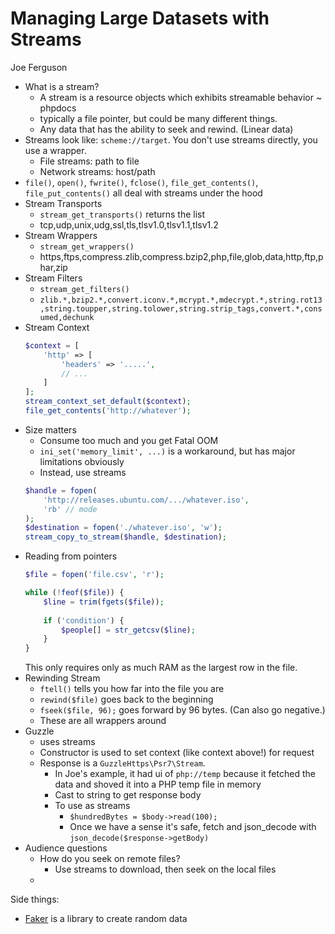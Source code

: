 # Managing Large Datasets with Streams

Joe Ferguson

* What is a stream?
    * A stream is a resource objects which exhibits streamable behavior ~ phpdocs
    * typically a file pointer, but could be many different things. 
    * Any data that has the ability to seek and rewind. (Linear data)
* Streams look like: `scheme://target`. You don't use streams directly, you use a wrapper.
    * File streams: path to file
    * Network streams: host/path
* `file()`, `open()`, `fwrite()`, `fclose()`, `file_get_contents()`, `file_put_contents()` all deal with streams under the hood
* Stream Transports
    * `stream_get_transports()` returns the list 
    * tcp,udp,unix,udg,ssl,tls,tlsv1.0,tlsv1.1,tlsv1.2 
* Stream Wrappers
    * `stream_get_wrappers()`
    * https,ftps,compress.zlib,compress.bzip2,php,file,glob,data,http,ftp,phar,zip
* Stream Filters
    * `stream_get_filters()`
    * `zlib.*,bzip2.*,convert.iconv.*,mcrypt.*,mdecrypt.*,string.rot13,string.toupper,string.tolower,string.strip_tags,convert.*,consumed,dechunk`
* Stream Context
    ```php
    $context = [
        'http' => [
            'headers' => '.....',
            // ...
        ]
    ];
    stream_context_set_default($context);
    file_get_contents('http://whatever');
    ```
* Size matters
    * Consume too much and you get Fatal OOM
    * `ini_set('memory_limit', ...)` is a workaround, but has major limitations obviously
    * Instead, use streams
    ```php
    $handle = fopen(
        'http://releases.ubuntu.com/.../whatever.iso',
        'rb' // mode
    );
    $destination = fopen('./whatever.iso', 'w');
    stream_copy_to_stream($handle, $destination);
    ```
* Reading from pointers
    ```php
    $file = fopen('file.csv', 'r');

    while (!feof($file)) {
        $line = trim(fgets($file));
        
        if ('condition') {
            $people[] = str_getcsv($line);
        }
    }
    ```
    This only requires only as much RAM as the largest row in the file.
* Rewinding Stream
    * `ftell()` tells you how far into the file you are
    * `rewind($file)` goes back to the beginning
    * `fseek($file, 96);` goes forward by 96 bytes. (Can also go negative.)
    * These are all wrappers around 
* Guzzle
    * uses streams
    * Constructor is used to set context (like context above!) for request
    * Response is a `GuzzleHttps\Psr7\Stream`.
        * In Joe's example, it had ui of `php://temp` because it fetched the data and shoved it into a PHP temp file in memory
        * Cast to string to get response body
        * To use as streams
            * `$hundredBytes = $body->read(100);`
            * Once we have a sense it's safe, fetch and json_decode with `json_decode($response->getBody)`
* Audience questions
    * How do you seek on remote files?
        * Use streams to download, then seek on the local files
    *     



Side things:
* [Faker](https://github.com/fzaninotto/Faker) is a library to create random data
